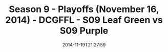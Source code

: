 ---
title: Season 9 - Playoffs (November 16, 2014) - DCGFFL - S09 Leaf Green vs S09 Purple
teams-score:
- team: _teams/s09-leaf-green.md
  score:
- team: _teams/s09-purple.md
  score: 12
mvp: Larry Womack (Leaf), Howard Yuan (Purple)
game-ball: N/A
season: 9
week: 9
date: '2014-11-19T21:27:59'
pageid: season-9-playoffs-4459-vs-4466
---